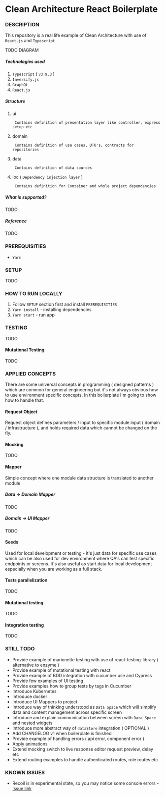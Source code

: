 # Clean Architecture React Boilerplate

### DESCRIPTION

This repository is a real life example of Clean Architecture with use of `React.js` and `Typescript`

TODO DIAGRAM

##### Technologies used

1. `Typescript` ( `v3.9.3` )
2. `Inversify.js`
3. `GraphQL`
4. `React.js`

##### Structure

1. ui

        Contains definition of presentation layer like controller, express setup etc  
        
2. domain
    
        Contains definition of use cases, DTO's, contracts for repositories
        
3. data 

        Contains definition of data sources
        
4. ioc ( `Dependency injection layer` )
        
        Contains definition for Container and whole project dependencies
        
##### What is supported?

TODO       

##### Reference

TODO

### PREREQUISITIES

* `Yarn`

### SETUP

TODO
       
### HOW TO RUN LOCALLY

1. Follow `SETUP` section first and install `PREREQUISITIES`
2. `Yarn install` - installing dependencies
3. `Yarn start` - run app
       
### TESTING

TODO

#### Mutational Testing

TODO

### APPLIED CONCEPTS

There are some universal concepts in programming ( designed patterns ) which are common for general engineering but
it's not always obvious how to use environment specific concepts. In this boilerplate I'm going to show how to handle that.

#### Request Object

Request object defines parameters / input to specific module input ( domain / infrastructure ), and holds
required data which cannot be changed on the fly.

#### Mocking

TODO

#### Mapper

Simple concept where one module data structure is translated to another module

##### Data -> Domain Mapper

TODO

##### Domain -> UI Mapper 

TODO

#### Seeds

Used for local development or testing - it's just data for specific use cases which can be also used for dev
environment where QA's can test specific endpoints or screens. It's also useful as start data for local development 
especially when you are working as a full stack.

#### Tests parallelization

TODO

#### Mutational testing

TODO

#### Integration testing

TODO

### STILL TODO

* Provide example of marionette testing with use of react-testing-library ( alternative to enzyme )
* Provide example of mutational testing with react
* Provide example of BDD integration with cucumber use and Cypress
* Provide few examples of UI testing
* Provide examples how to group tests by tags in Cucumber
* Introduce Kubernetes
* Introduce docker
* Introduce UI Mappers to project
* Introduce way of thinking understood as `Data Space` which will simplify data and content management across specific
  screen
* Introduce and explain communication between screen with `Data Space` and nested widgets
* Introduce more abstract way of `dataStore` integration ( OPTIONAL ) 
* Add CHANGELOG v1 when boilerplate is finished
* Provide example of handling errors ( api error, component error )
* Apply animations
* Extend mocking switch to live response editor request preview, delay etc
* Extend routing examples to handle authenticated routes, role routes etc

### KNOWN ISSUES

* Recoil is in experimental state, so you may notice some console errors - [Issue link](https://github.com/facebookexperimental/Recoil/issues/12)
